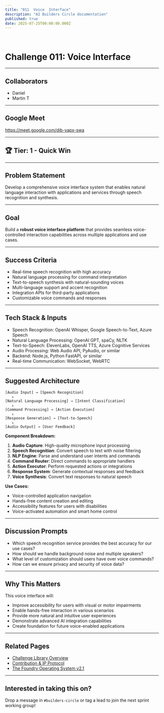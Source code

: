```yaml
---
title: "011  Voice  Interface"
description: "AI Builders Circle documentation"
published: true
date: 2025-07-25T00:00:00.000Z
---
```


﻿
# Challenge 011: Voice Interface

---

## Collaborators

- Daniel
- Martin T

---

## Google Meet

https://meet.google.com/dib-vapx-swa

---

## 🏆 Tier: 1 - Quick Win

---

## Problem Statement

Develop a comprehensive voice interface system that enables natural language interaction with applications and services through speech recognition and synthesis.

---

## Goal

Build a **robust voice interface platform** that provides seamless voice-controlled interaction capabilities across multiple applications and use cases.

---

## Success Criteria

- Real-time speech recognition with high accuracy
- Natural language processing for command interpretation
- Text-to-speech synthesis with natural-sounding voices
- Multi-language support and accent recognition
- Integration APIs for third-party applications
- Customizable voice commands and responses

---

## Tech Stack & Inputs

- Speech Recognition: OpenAI Whisper, Google Speech-to-Text, Azure Speech
- Natural Language Processing: OpenAI GPT, spaCy, NLTK
- Text-to-Speech: ElevenLabs, OpenAI TTS, Azure Cognitive Services
- Audio Processing: Web Audio API, PyAudio, or similar
- Backend: Node.js, Python FastAPI, or similar
- Real-time Communication: WebSocket, WebRTC

---

## Suggested Architecture

```plaintext
[Audio Input] → [Speech Recognition]
   ↓
[Natural Language Processing] → [Intent Classification]
   ↓
[Command Processing] → [Action Execution]
   ↓
[Response Generation] → [Text-to-Speech]
   ↓
[Audio Output] → [User Feedback]
```

**Component Breakdown:**

1. **Audio Capture**: High-quality microphone input processing
2. **Speech Recognition**: Convert speech to text with noise filtering
3. **NLP Engine**: Parse and understand user intents and commands
4. **Command Router**: Direct commands to appropriate handlers
5. **Action Executor**: Perform requested actions or integrations
6. **Response System**: Generate contextual responses and feedback
7. **Voice Synthesis**: Convert text responses to natural speech

**Use Cases:**
- Voice-controlled application navigation
- Hands-free content creation and editing
- Accessibility features for users with disabilities
- Voice-activated automation and smart home control

---

## Discussion Prompts

- Which speech recognition service provides the best accuracy for our use cases?
- How should we handle background noise and multiple speakers?
- What level of customization should users have over voice commands?
- How can we ensure privacy and security of voice data?

---

## Why This Matters

This voice interface will:
- Improve accessibility for users with visual or motor impairments
- Enable hands-free interaction in various scenarios
- Provide more natural and intuitive user experiences
- Demonstrate advanced AI integration capabilities
- Create foundation for future voice-enabled applications

---

## Related Pages

- [Challenge Library Overview](./challenge-library)
- [Contribution & IP Protocol](./contribution-ip)
- [The Foundry Operating System v2.1](./foundry-os)

---

## Interested in taking this on?

Drop a message in `#builders-circle` or tag a lead to join the next sprint working group!





